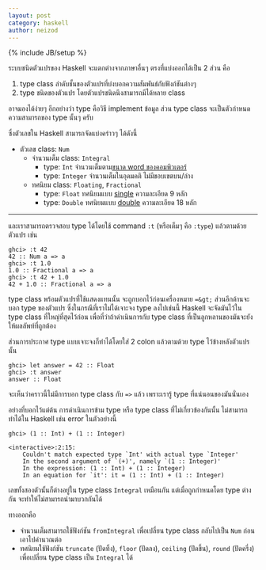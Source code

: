 ```yaml
---
layout: post
category: haskell
author: neizod
---
```

{% include JB/setup %}

ระบบชนิดตัวแปรของ Haskell จะแตกต่างจากภาษาอื่นๆ ตรงที่แบ่งออกได้เป็น 2 ส่วน คือ

1. type class ลำดับชั้นของตัวแปรที่บ่งบอกความสัมพันธ์กับฟังก์ชันต่างๆ
2. type ชนิดของตัวแปร โดยตัวแปรชนิดนึงสามารถมีได้หลาย class

อาจมองได้ง่ายๆ อีกอย่างว่า type คือวิธี implement ข้อมูล ส่วน type class จะเป็นตัวกำหนดความสามารถของ type นั้นๆ ครับ

ซึ่งตัวเลขใน Haskell สามารถจัดแบ่งคร่าวๆ ได้ดังนี้

- ตัวเลข class: `Num`
    - จำนวนเต็ม class: `Integral`
        - type: `Int` จำนวนเต็มตาม[ขนาด word ของคอมพิวเตอร์](http://en.wikipedia.org/wiki/Integer_(computer_science)#Words)
        - type: `Integer` จำนวนเต็มในอุดมคติ ไม่มีขอบเขตบน/ล่าง
    - ทศนิยม class: `Floating`, `Fractional`
        - type: `Float` ทศนิยมแบบ [single](http://en.wikipedia.org/wiki/Single_precision) ความละเอียด 9 หลัก
        - type: `Double` ทศนิยมแบบ [double](http://en.wikipedia.org/wiki/Double-precision_floating-point_format) ความละเอียด 18 หลัก

---

และเราสามารถตรวจสอบ type ได้โดยใช้ command `:t` (หรือเต็มๆ คือ `:type`) แล้วตามด้วยตัวแปร เช่น

    ghci> :t 42
    42 :: Num a => a
    ghci> :t 1.0
    1.0 :: Fractional a => a
    ghci> :t 42 + 1.0
    42 + 1.0 :: Fractional a => a

type class พร้อมตัวแปรที่ใช้แสดงแทนนั้น จะถูกบอกไว้ก่อนเครื่องหมาย `=&gt;` ส่วนอีกด้านจะบอก type ของตัวแปร ซึ่งในกรณีที่เราไม่ได้เจาะจง type ลงไปเช่นนี้ Haskell จะจัดมันไว้ใน type class ที่ใหญ่ที่สุดไว้ก่อน เพื่อที่ว่าถ้าดำเนินการกับ type class ที่เป็นลูกหลานของมันจะยังให้ผลลัพท์ที่ถูกต้อง

ส่วนการประกาศ type แบบเจาะจงก็ทำได้โดยใส่ 2 colon แล้วตามด้วย type ไว้ข้างหลังตัวแปรนั้น

    ghci> let answer = 42 :: Float
    ghci> :t answer
    answer :: Float

จะเห็นว่าคราวนี้ไม่มีการบอก type class กับ `=>` แล้ว เพราะเรารู้ type ที่แน่นอนของมันนั่นเอง

อย่างที่บอกไว้แต่ต้น การดำเนินการข้าม type หรือ type class ที่ไม่เกี่ยวข้องกันนั้น ไม่สามารถทำได้ใน Haskell เช่น error ในตัวอย่างนี้

    ghci> (1 :: Int) + (1 :: Integer)

    <interactive>:2:15:
        Couldn't match expected type `Int' with actual type `Integer'
        In the second argument of `(+)', namely `(1 :: Integer)'
        In the expression: (1 :: Int) + (1 :: Integer)
        In an equation for `it': it = (1 :: Int) + (1 :: Integer)

เลขทั้งสองตัวนั้นก็ต่างอยู่ใน type class `Integral` เหมือนกัน แต่เมื่อถูกกำหนดโดย type ต่างกัน จะทำให้ไม่สามารถนำมาบวกกันได้

ทางออกคือ

- จำนวนเต็มสามารถใช้ฟังก์ชัน `fromIntegral` เพื่อเปลี่ยน type class กลับไปเป็น `Num` ก่อนเอาไปคำนวณต่อ
- ทศนิยมใช้ฟังก์ชัน `truncate` (ปัดทิ้ง), `floor` (ปัดลง), `ceiling` (ปัดขึ้น), `round` (ปัดครึ่ง) เพื่อเปลี่ยน type class เป็น `Integral` ได้

